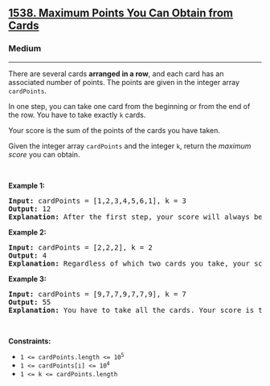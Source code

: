 <h2><a href="https://leetcode.com/problems/maximum-points-you-can-obtain-from-cards/solutions/">1538. Maximum Points You Can Obtain from Cards</a></h2><h3>Medium</h3><hr><p>There are several cards <strong>arranged in a row</strong>, and each card has an associated number of points. The points are given in the integer array <code>cardPoints</code>.</p>

<p>In one step, you can take one card from the beginning or from the end of the row. You have to take exactly <code>k</code> cards.</p>

<p>Your score is the sum of the points of the cards you have taken.</p>

<p>Given the integer array <code>cardPoints</code> and the integer <code>k</code>, return the <em>maximum score</em> you can obtain.</p>

<p>&nbsp;</p>
<p><strong class="example">Example 1:</strong></p>

<pre>
<strong>Input:</strong> cardPoints = [1,2,3,4,5,6,1], k = 3
<strong>Output:</strong> 12
<strong>Explanation:</strong> After the first step, your score will always be 1. However, choosing the rightmost card first will maximize your total score. The optimal strategy is to take the three cards on the right, giving a final score of 1 + 6 + 5 = 12.
</pre>

<p><strong class="example">Example 2:</strong></p>

<pre>
<strong>Input:</strong> cardPoints = [2,2,2], k = 2
<strong>Output:</strong> 4
<strong>Explanation:</strong> Regardless of which two cards you take, your score will always be 4.
</pre>

<p><strong class="example">Example 3:</strong></p>

<pre>
<strong>Input:</strong> cardPoints = [9,7,7,9,7,7,9], k = 7
<strong>Output:</strong> 55
<strong>Explanation:</strong> You have to take all the cards. Your score is the sum of points of all cards.
</pre>

<p>&nbsp;</p>
<p><strong>Constraints:</strong></p>

<ul>
	<li><code>1 &lt;= cardPoints.length &lt;= 10<sup>5</sup></code></li>
	<li><code>1 &lt;= cardPoints[i] &lt;= 10<sup>4</sup></code></li>
	<li><code>1 &lt;= k &lt;= cardPoints.length</code></li>
</ul>
